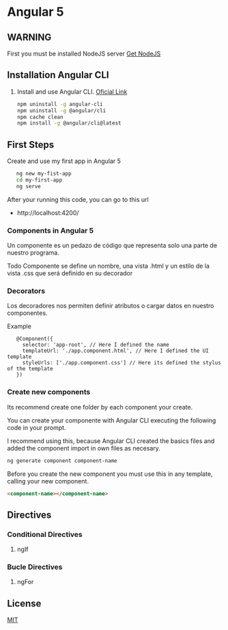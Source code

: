 # Angular 5

## WARNING 
First you must be installed NodeJS server [Get NodeJS](https://nodejs.org/en/download/)


## Installation Angular CLI

1. Install and use Angular CLI. [Oficial Link](https://cli.angular.io/)
    
   ```bash
   npm uninstall -g angular-cli
   npm uninstall -g @angular/cli
   npm cache clean
   npm install -g @angular/cli@latest
   ```

## First Steps

Create and use my first app in Angular 5

```bash
   ng new my-fist-app
   cd my-first-app
   ng serve
```

After your running this code, you can go to this url

- http://localhost:4200/

### Components in Angular 5

Un componente es un pedazo de código que representa solo una parte de nuestro programa.

Todo Componente se define un nombre, una vista .html y un estilo de la vista .css que será definido en su decorador

### Decorators

Los decoradores nos permiten definir atributos o cargar datos en nuestro componentes.

Example

```angular2
   @Component({
     selector: 'app-root', // Here I defined the name
     templateUrl: './app.component.html', // Here I defined the UI template
     styleUrls: ['./app.component.css'] // Here its defined the stylus of the template
   })
``` 
### Create new components

Its recommend create one folder by each component your create.

You can create your componente with Angular CLI executing the following code in your prompt.

I recommend using this, because Angular CLI created the basics files and added the component import in own files as necesary.

```bash
ng generate component component-name
```

Before you create the new component you must use this in any template, calling your new component.

```html
<component-name></component-name>
```

## Directives

### Conditional Directives

1. ngIf

### Bucle Directives

1. ngFor

## License
[MIT](https://choosealicense.com/licenses/mit/)
